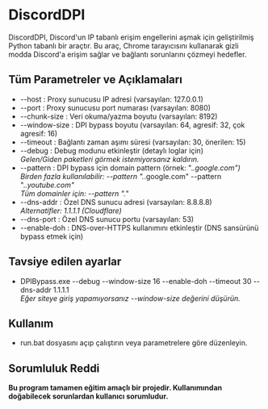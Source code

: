 # DiscordDPI
DiscordDPI, Discord'un IP tabanlı erişim engellerini aşmak için geliştirilmiş Python tabanlı bir araçtır. Bu araç, Chrome tarayıcısını kullanarak gizli modda Discord'a erişim sağlar ve bağlantı sorunlarını çözmeyi hedefler.

## Tüm Parametreler ve Açıklamaları
- --host        : Proxy sunucusu IP adresi (varsayılan: 127.0.0.1)
- --port        : Proxy sunucusu port numarası (varsayılan: 8080)
- --chunk-size  : Veri okuma/yazma boyutu (varsayılan: 8192)
- --window-size : DPI bypass boyutu (varsayılan: 64, agresif: 32, çok agresif: 16)
- --timeout     : Bağlantı zaman aşımı süresi (varsayılan: 30, önerilen: 15)
- --debug       : Debug modunu etkinleştir (detaylı loglar için)<br>
<i>Gelen/Giden paketleri görmek istemiyorsanız kaldırın.</i>
- --pattern     : DPI bypass için domain pattern (örnek: ".*\.google\.com")<br>
Birden fazla kullanılabilir: --pattern ".*\.google\.com" --pattern ".*\.youtube\.com"<br>
Tüm domainler için: --pattern ".*"
- --dns-addr    : Özel DNS sunucu adresi (varsayılan: 8.8.8.8)<br>
<i>Alternatifler: 1.1.1.1 (Cloudflare)</i>
- --dns-port    : Özel DNS sunucu portu (varsayılan: 53)
- --enable-doh  : DNS-over-HTTPS kullanımını etkinleştir (DNS sansürünü bypass etmek için)

## Tavsiye edilen ayarlar
- DPIBypass.exe --debug --window-size 16 --enable-doh --timeout 30 --dns-addr 1.1.1.1<br>
<i>Eğer siteye giriş yapamıyorsanız --window-size değerini düşürün.</i>

## Kullanım
- run.bat dosyasını açıp çalıştırın veya parametrelere göre düzenleyin.

## Sorumluluk Reddi
**Bu program tamamen eğitim amaçlı bir projedir. Kullanımından doğabilecek sorunlardan kullanıcı sorumludur.**
